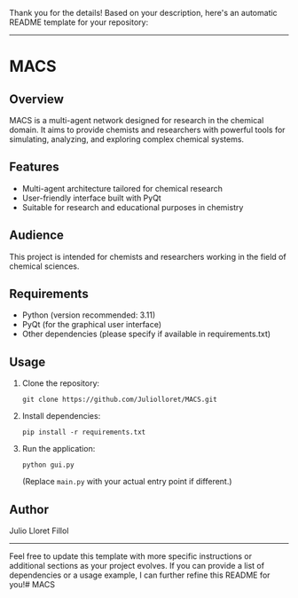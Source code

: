 Thank you for the details! Based on your description, here's an automatic README template for your repository:

---

# MACS

## Overview
MACS is a multi-agent network designed for research in the chemical domain. It aims to provide chemists and researchers with powerful tools for simulating, analyzing, and exploring complex chemical systems.

## Features
- Multi-agent architecture tailored for chemical research
- User-friendly interface built with PyQt
- Suitable for research and educational purposes in chemistry

## Audience
This project is intended for chemists and researchers working in the field of chemical sciences.

## Requirements
- Python (version recommended: 3.11)
- PyQt (for the graphical user interface)
- Other dependencies (please specify if available in requirements.txt)

## Usage
1. Clone the repository:
   ```
   git clone https://github.com/Juliolloret/MACS.git
   ```
2. Install dependencies:
   ```
   pip install -r requirements.txt
   ```
3. Run the application:
   ```
   python gui.py
   ```
   (Replace `main.py` with your actual entry point if different.)

## Author
Julio Lloret Fillol

---

Feel free to update this template with more specific instructions or additional sections as your project evolves. If you can provide a list of dependencies or a usage example, I can further refine this README for you!# MACS
